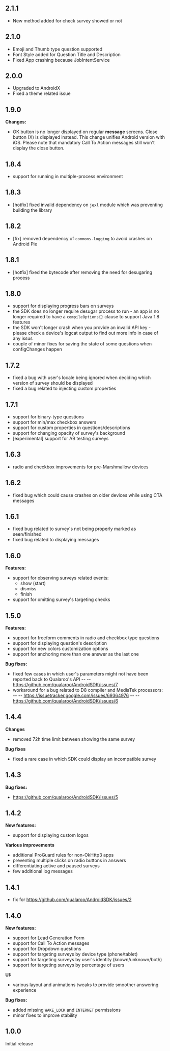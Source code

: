 ## 2.1.1
- New method added for check survey showed or not

## 2.1.0
- Emoji and Thumb type question supported
- Font Style added for Question Title and Description
- Fixed App crashing because JobIntentService

## 2.0.0
- Upgraded to AndroidX 
- Fixed a theme related issue 

## 1.9.0
**Changes:**
- OK button is no longer displayed on regular **message** screens. Close button (X) is displayed instead. This change unifies Android version with iOS. Please note that mandatory Call To Action messages still won't display the close button.

## 1.8.4
- support for running in multiple-process environment

## 1.8.3
- [hotfix] fixed invalid dependency on `jexl` module which was preventing building the library

## 1.8.2
- [fix] removed dependency of `commons-logging` to avoid crashes on Android Pie

## 1.8.1
- [hotfix] fixed the bytecode after removing the need for desugaring process

## 1.8.0
- support for displaying progress bars on surveys
- the SDK does no longer require desugar process to run - an app is no longer required to have a `compileOptions{}` clause to support Java 1.8 features
- the SDK won't longer crash when you provide an invalid API key - please check a device's logcat output to find out more info in case of any issus 
- couple of minor fixes for saving the state of some questions when configChanges happen

## 1.7.2
- fixed a bug with user's locale being ignored when deciding which version of survey should be displayed
- fixed a bug related to injecting custom properties

## 1.7.1
- support for binary-type questions
- support for min/max checkbox answers
- support for custom properties in questions/descriptions
- support for changing opacity of survey's background
- [experimental] support for AB testing surveys

## 1.6.3
- radio and checkbox improvements for pre-Marshmallow devices

## 1.6.2
- fixed bug which could cause crashes on older devices while using CTA messages

## 1.6.1
- fixed bug related to survey's not being properly marked as seen/finished
- fixed bug related to displaying messages

## 1.6.0
**Features:**
- support for observing surveys related events:
  - show (start)
  - dismiss
  - finish
- support for omitting survey's targeting checks

## 1.5.0
**Features:**
- support for freeform comments in radio and checkbox type questions
- support for displaying question's description
- support for new colors customization options
- support for anchoring more than one answer as the last one

**Bug fixes:**
- fixed few cases in which user's parameters might not have been reported back to Qualaroo's API
-- -- https://github.com/qualaroo/AndroidSDK/issues/7
- workaround for a bug related to D8 compiler and MediaTek processors:
-- -- https://issuetracker.google.com/issues/69364976
-- -- https://github.com/qualaroo/AndroidSDK/issues/6

## 1.4.4
**Changes**
- removed 72h time limit between showing the same survey

**Bug fixes**
- fixed a rare case in which SDK could display an incompatible survey

## 1.4.3
**Bug fixes:**
- https://github.com/qualaroo/AndroidSDK/issues/5

## 1.4.2
**New features:**
- support for displaying custom logos

**Various improvements**
- additional ProGuard rules for non-OkHttp3 apps
- preventing multiple clicks on radio buttons in answers
- differentiating active and paused surveys
- few additional log messages

## 1.4.1
- fix for https://github.com/qualaroo/AndroidSDK/issues/2

## 1.4.0
**New features:**
- support for Lead Generation Form
- support for Call To Action messages
- support for Dropdown questions
- support for targeting surveys by device type (phone/tablet)
- support for targeting surveys by user's identity (known/unknown/both)
- support for targeting surveys by percentage of users

**UI:**
- various layout and animations tweaks to provide smoother answering experience

**Bug fixes:**
- added missing `WAKE_LOCK` and `INTERNET` permissions
- minor fixes to improve stability

## 1.0.0
Initial release
